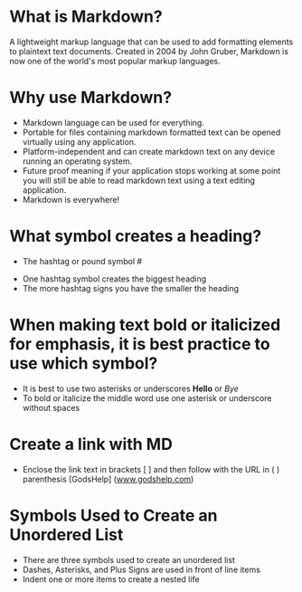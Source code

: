 # What is Markdown?
  A lightweight markup language that can be used to add formatting elements to plaintext text documents. Created in 2004 by John Gruber, Markdown is now one of the world's most popular markup languages. 
# Why use Markdown?
  - Markdown language can be used for everything.
  - Portable for files containing markdown formatted text can be opened virtually using any application. 
  - Platform-independent and can create markdown text on any device running an operating system. 
  - Future proof meaning if your application stops working at some point you will still be able to read markdown text using a text editing application.
  - Markdown is everywhere! 

  # What symbol creates a heading?
  * The hashtag or pound symbol #
  - One hashtag symbol creates the biggest heading
  - The more hashtag signs you have the smaller the heading

# When making text bold or italicized for emphasis, it is best practice to use which symbol?
  - It is best to use two asterisks or underscores **Hello** or _Bye_
  - To bold or italicize the middle word use one asterisk or underscore without spaces

# Create a link with MD
  - Enclose the link text in brackets [ ] and then follow with the URL in ( ) parenthesis [GodsHelp] (www.godshelp.com)

# Symbols Used to Create an Unordered List
 - There are three symbols used to create an unordered list
  - Dashes, Asterisks, and Plus Signs are used in front of line items 
  - Indent one or more items to create a nested life
